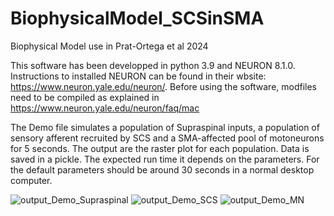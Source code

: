 # BiophysicalModel_SCSinSMA
 Biophysical Model use in Prat-Ortega et al 2024


This software has been developped in python 3.9 and NEURON 8.1.0.
Instructions to installed NEURON can be found in their wbsite: https://www.neuron.yale.edu/neuron/.
Before using the software, modfiles need to be compiled as explained in https://www.neuron.yale.edu/neuron/faq/mac


The Demo file simulates a population of Supraspinal inputs, a population of sensory afferent recruited by SCS and a SMA-affected pool of motoneurons for 5 seconds.
The output are the raster plot for each population. Data is saved in a pickle. The expected run time it depends on the parameters. For the default parameters should be around 30 seconds in a normal desktop computer.


![output_Demo_Supraspinal](https://github.com/genisprat/BiophysicalModel_SCSinSMA/assets/22342465/ac11cee0-b63b-487c-8053-b12e81f9db5c)
![output_Demo_SCS](https://github.com/genisprat/BiophysicalModel_SCSinSMA/assets/22342465/e4b3b48d-6733-4029-8035-37cebfd4a96c)
![output_Demo_MN](https://github.com/genisprat/BiophysicalModel_SCSinSMA/assets/22342465/62cbb586-2802-4530-a9c8-fa14879e3814)
